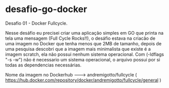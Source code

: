 # desafio-go-docker
Desafio 01 - Docker Fullcycle.

Nesse desáfio eu precisei criar uma aplicação simples em GO que printa na tela uma mensagem (Full Cycle Rocks!!), o desáfio estava na criacão
de uma imagem no Docker que tenha menos que 2MB de tamanho, depois de uma pesquisa descobri que a imagem mais minimalista que existe é a
imagem scratch, ela não possui nenhum sistema operacional. Com (-ldflags "-s -w") não é necessario um sistema operacional, o arquivo
possui por si todas as dependencias necessárias.

Nome da imagem no Dockerhub ---> andremigotto/fullcycle ( https://hub.docker.com/repository/docker/andremigotto/fullcycle/general )
